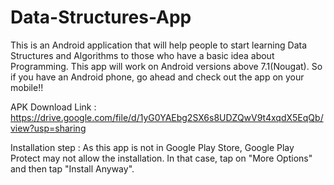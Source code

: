 # Data-Structures-App

This is an Android application that will help people to start learning Data Structures and Algorithms to those who have a basic idea about Programming.
This app will work on Android versions above 7.1(Nougat). So if you have an Android phone, go ahead and check out the app on your mobile!!

APK Download Link : 
https://drive.google.com/file/d/1yG0YAEbg2SX6s8UDZQwV9t4xqdX5EqQb/view?usp=sharing

Installation step : 
As this app is not in Google Play Store, Google Play Protect may not allow the installation. In that case, tap on "More Options" and then tap "Install Anyway".
